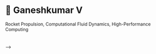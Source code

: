 # 🚀 Ganeshkumar V

Rocket Propulsion, Computational Fluid Dynamics, High-Performance Computing

<!--
### 📊 Stats

![Ganeshkumar's GitHub stats](https://github-readme-stats.vercel.app/api?username=Ganeshkumar-V&show_icons=true&theme=gruvbox)

<!-- ![GitHub Streak](https://streak-stats.demolab.com?user=ForrestKnight&theme=gruvbox&border_radius=4.5) -->

#
-->
<!--
**Ganeshkumar-V/Ganeshkumar-V** is a ✨ _special_ ✨ repository because its `README.md` (this file) appears on your GitHub profile.

Here are some ideas to get you started:

- 🔭 I’m currently working on ...
- 🌱 I’m currently learning ...
- 👯 I’m looking to collaborate on ...
- 🤔 I’m looking for help with ...
- 💬 Ask me about ...
- 📫 How to reach me: ...
- 😄 Pronouns: ...
- ⚡ Fun fact: ...
-->
